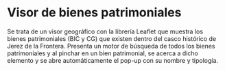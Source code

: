 # Visor de bienes patrimoniales

Se trata de un visor geográfico con la librería Leaflet que muestra los bienes patrimoniales (BIC y CG) que
existen dentro del casco histórico de Jerez de la Frontera.
Presenta un motor de búsqueda de todos los bienes patrimoniales y al pinchar en un bien patrimonial, se acerca 
a dicho elemento y se abre automáticamente el pop-up con su nombre y tipología.

